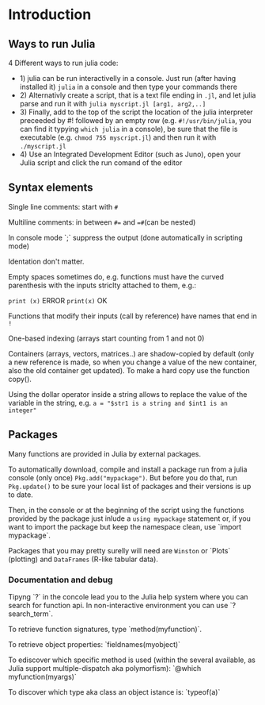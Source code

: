# Introduction

## Ways to run Julia

4 Different ways to run julia code:

* 1\) julia can be run interactivelly in a console.
  Just run \(after having installed it\) `julia` in a console and then type your commands there
* 2\) Alternativly create a script, that is a text file ending in `.jl`, and let julia parse and run it with `julia myscript.jl [arg1, arg2,..]`
* 3\) Finally, add to the top of the script the location of the julia interpreter preceeded by \#! followed by an empty row \(e.g. `#!/usr/bin/julia`, you can find it typying `which julia` in a console\), be sure that the file is executable \(e.g. `chmod 755 myscript.jl`\) and then run it with `./myscript.jl`
* 4\) Use an Integrated Development Editor \(such as Juno\), open your Julia script and click the run comand of the editor

## Syntax elements

Single line comments: start with `#`

Multiline comments: in between `#=` and `=#`\(can be nested\)

In console mode \`;\` suppress the output \(done automatically in scripting mode\)

Identation don't matter.

Empty spaces sometimes do, e.g. functions must have the curved parenthesis with the inputs striclty attached to them, e.g.:

`print (x)`  ERROR
`print(x)`   OK

Functions that modify their inputs \(call by reference\) have names that end in `!`

One-based indexing \(arrays start counting from 1 and not 0\)

Containers \(arrays, vectors, matrices..\) are shadow-copied by default \(only a new reference is made, so when you change a value of the new container, also the old container get updated\).
To make a hard copy use the function copy\(\).

Using the dollar operator inside a string allows to replace the value of the variable in the string, e.g. `a = "$str1 is a string and $int1 is an integer"`

## Packages

Many functions are provided in Julia by external packages.

To automatically download, compile and install a package run from a julia console \(only once\) `Pkg.add("mypackage")`.
But before you do that, run `Pkg.update()` to be sure your local list of packages and their versions is up to date.

Then, in the console or at the beginning of the script using the functions provided by the package just inlude a `using mypackage` statement or, if you want to import the package but keep the namespace clean, use \`import mypackage\`.

Packages that you may pretty surelly will need are `Winston` or \`Plots\` \(plotting\) and `DataFrames` \(R-like tabular data\).

### Documentation and debug

Tipyng \`?\` in the concole lead you to the Julia help system where you can search for function api. In non-interactive environment you can use \`?search\_term\`.

To retrieve function signatures, type \`method\(myfunction\)\`.

To retrieve object properties: \`fieldnames\(myobject\)\`

To ediscover which specific method is used \(within the several available, as Julia support multiple-dispatch aka polymorfism\): \`@which myfunction\(myargs\)\`

To discover which type aka class an object istance is: \`typeof\(a\)\`


 



